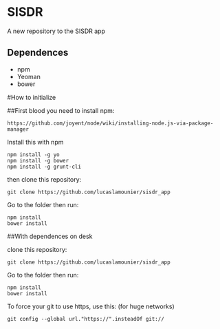 # SISDR
A new repository to the SISDR app

## Dependences

- npm
- Yeoman
- bower

#How to initialize

##First blood
you need to install npm:
```
https://github.com/joyent/node/wiki/installing-node.js-via-package-manager
```

Install this with npm
```
npm install -g yo
npm install -g bower
npm install -g grunt-cli

```
then clone this repository: 
```
git clone https://github.com/lucaslamounier/sisdr_app
```
Go to the folder then run:
```
npm install
bower install
```

##With dependences on desk

clone this repository:
```
git clone https://github.com/lucaslamounier/sisdr_app
```
Go to the folder then run:
```
npm install
bower install
```

To force your git to use https, use this: (for huge networks)
```
git config --global url."https://".insteadOf git://

